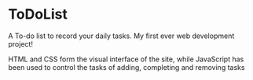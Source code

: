 # ToDoList
A To-do list to record your daily tasks. My first ever web development project!

HTML and CSS form the visual interface of the site, while JavaScript has been used to control the tasks of adding, completing and removing tasks

